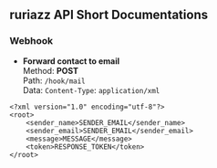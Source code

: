 ## ruriazz API Short Documentations

### Webhook
- **Forward contact to email** <br />
Method: **POST** <br />
Path: `/hook/mail` <br />
Data: `Content-Type`: `application/xml`
```
<?xml version="1.0" encoding="utf-8"?>
<root>
	<sender_name>SENDER_EMAIL</sender_name>
	<sender_email>SENDER_EMAIL</sender_email>
	<message>MESSAGE</message>
	<token>RESPONSE_TOKEN</token>
</root>
```
